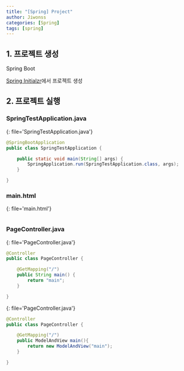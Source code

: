 ```yaml
---
title: "[Spring] Project"
author: Jiwonss
categories: [Spring]
tags: [spring]
---
```


## 1. 프로젝트 생성

Spring Boot

[Spring Initialzr](https://start.spring.io/)에서 프로젝트 생성

## 2. 프로젝트 실행

### SpringTestApplication.java

{: file='SpringTestApplication.java'}

```java
@SpringBootApplication
public class SpringTestApplication {

	public static void main(String[] args) {
		SpringApplication.run(SpringTestApplication.class, args);
	}

}
```

### main.html

{: file='main.html'}

```html

```

### PageController.java

{: file='PageController.java'}

```java
@Controller
public class PageController {

	@GetMapping("/")
	public String main() {
		return "main";
	}

}
```

{: file='PageController.java'}

```java
@Controller
public class PageController {

	@GetMapping("/")
	public ModelAndView main(){
		return new ModelAndView("main");
	}

}
```
